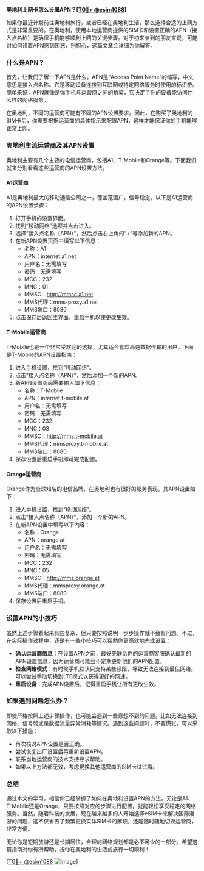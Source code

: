 **奥地利上网卡怎么设置APN？[[TG💪+ @esim1088](https://t.me/s/esim1088)]**

如果你最近计划前往奥地利旅行，或者已经在奥地利生活，那么选择合适的上网方式是非常重要的。在奥地利，使用本地运营商提供的SIM卡和设置正确的APN（接入点名称）是确保手机能够顺利上网的关键步骤。对于初来乍到的朋友来说，可能对如何设置APN感到困惑，别担心，这篇文章会详细为你解答。

### 什么是APN？

首先，让我们了解一下APN是什么。APN是“Access Point Name”的缩写，中文意思是接入点名称。它是移动设备连接到互联网或特定网络服务时使用的标识符。简单来说，APN就像是你手机与运营商之间的桥梁，它决定了你的设备能访问什么样的网络服务。

在奥地利，不同的运营商可能有不同的APN设置要求。因此，在购买了奥地利的SIM卡后，你需要根据运营商的具体指示来配置APN，这样才能保证你的手机能够正常上网。

### 奥地利主流运营商及其APN设置

奥地利主要有几个主要的电信运营商，包括A1、T-Mobile和Orange等。下面我们就来分别看看这些运营商的APN设置方法。

#### A1运营商

A1是奥地利最大的移动通信公司之一，覆盖范围广，信号稳定。以下是A1运营商的APN设置步骤：

1. 打开手机的设置界面。
2. 找到“移动网络”选项并点击进入。
3. 选择“接入点名称（APN）”，然后点击右上角的“+”号添加新的APN。
4. 在新APN设置页面中填写以下信息：
   - 名称：A1
   - APN：internet.a1.net
   - 用户名：无需填写
   - 密码：无需填写
   - MCC：232
   - MNC：01
   - MMSC：http://mmsc.a1.net
   - MMS代理：mms-proxy.a1.net
   - MMS端口：8080
5. 点击保存后返回主界面，重启手机以使更改生效。

#### T-Mobile运营商

T-Mobile也是一个非常受欢迎的选择，尤其适合喜欢高速数据传输的用户。下面是T-Mobile的APN设置指南：

1. 进入手机设置，找到“移动网络”。
2. 点击“接入点名称（APN）”，然后添加一个新的APN。
3. 新APN设置页面需要输入如下信息：
   - 名称：T-Mobile
   - APN：internet.t-mobile.at
   - 用户名：无需填写
   - 密码：无需填写
   - MCC：232
   - MNC：03
   - MMSC：http://mms.t-mobile.at
   - MMS代理：mmsproxy.t-mobile.at
   - MMS端口：8080
4. 保存设置后重启手机即可完成配置。

#### Orange运营商

Orange作为全球知名的电信品牌，在奥地利也有很好的服务表现。其APN设置如下：

1. 进入手机设置，找到“移动网络”。
2. 点击“接入点名称（APN）”，添加一个新的APN。
3. 在新APN设置中填写以下内容：
   - 名称：Orange
   - APN：orange.at
   - 用户名：无需填写
   - 密码：无需填写
   - MCC：232
   - MNC：05
   - MMSC：http://mms.orange.at
   - MMS代理：mmsproxy.orange.at
   - MMS端口：8080
4. 保存设置后重启手机。

### 设置APN的小技巧

虽然上述步骤看起来有些复杂，但只要按照说明一步步操作就不会有问题。不过，在实际操作过程中，还是有一些小技巧可以帮助你更高效地完成设置：

- **确认运营商信息**：在设置APN之前，最好先联系你的运营商客服确认最新的APN设置信息，因为运营商可能会不定期更新他们的APN配置。
- **检查网络模式**：有时候手机默认只支持某些频段，导致无法连接到最佳网络。可以尝试手动切换到LTE模式以获得更好的网速。
- **重启设备**：完成APN设置后，记得重启手机让所有更改生效。

### 如果遇到问题怎么办？

即使严格按照上述步骤操作，也可能会遇到一些意想不到的问题。比如无法连接到网络、信号弱或是数据流量异常消耗等情况。遇到这些问题时，不要慌张，可以采取以下措施：

- 再次核对APN设置是否正确。
- 尝试恢复出厂设置后再重新设置APN。
- 联系当地运营商的技术支持寻求帮助。
- 如果以上方法都无效，考虑更换其他运营商的SIM卡试试看。

### 总结

通过本文的学习，相信你已经掌握了如何在奥地利设置APN的方法。无论是A1、T-Mobile还是Orange，只要按照对应的步骤进行配置，就能轻松享受稳定的网络服务。当然，随着科技的发展，现在越来越多的人开始选择eSIM卡来解决国际漫游的问题，这不仅省去了频繁更换实体SIM卡的麻烦，还能随时随地切换运营商，非常方便。

无论你是短期旅游还是长期居住，合理的网络规划都是必不可少的一部分。希望这篇指南对你有所帮助，祝你在奥地利的生活或旅行一切顺利！

[[TG💪+ @esim1088](https://t.me/s/esim1088) ![Image](https://i.postimg.cc/4NQfJmqS/Snipaste-2025-05-13-00-14-12.png)]
